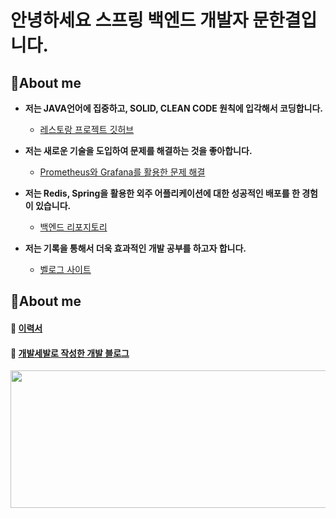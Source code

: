 
# 안녕하세요 스프링 백엔드 개발자 문한결입니다.
## 👋About me

- **저는 JAVA언어에 집중하고, SOLID, CLEAN CODE 원칙에 입각해서 코딩합니다.**
  - [레스토랑 프로젝트 깃허브](https://github.com/Munhangyeol/restaurant) 
  
- **저는 새로운 기술을 도입하여 문제를 해결하는 것을 좋아합니다.**
  - [Prometheus와 Grafana를 활용한 문제 해결](https://your-prometheus-grafana-link.com)

- **저는 Redis, Spring을 활용한 외주 어플리케이션에 대한 성공적인 배포를 한 경험이 있습니다.**
  - [백엔드 리포지토리](https://github.com/your-backend-repository-link)

- **저는 기록을 통해서 더욱 효과적인 개발 공부를 하고자 합니다.**
  - [벨로그 사이트](https://velog.io/@your-velog-link)

## 👋About me

#### 📄 [이력서](https://mousy-operation-6b9.notion.site/26d0582020944a6eafc30766428b3e6b)  

#### 🐶 [개발세발로 작성한 개발 블로그](https://velog.io/@msw0909/posts)  


<a href="https://github.com/devxb/gitanimals">
  <img
    src="https://render.gitanimals.org/lines/Munhangyeol?pet-id=641540816308768536"
    width="600"
    height="220"
  />
</a>






